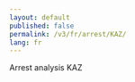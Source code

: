 ```yaml
---
layout: default
published: false
permalink: /v3/fr/arrest/KAZ/
lang: fr
---
```


Arrest analysis KAZ
